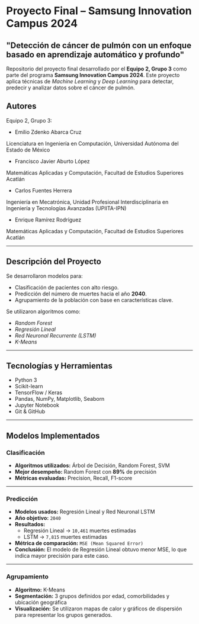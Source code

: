 # Proyecto Final – Samsung Innovation Campus 2024  
## **"Detección de cáncer de pulmón con un enfoque basado en aprendizaje automático y profundo"**

Repositorio del proyecto final desarrollado por el **Equipo 2, Grupo 3** como parte del programa **Samsung Innovation Campus 2024**. Este proyecto aplica técnicas de *Machine Learning* y *Deep Learning* para detectar, predecir y analizar datos sobre el cáncer de pulmón.

## Autores 
Equipo 2, Grupo 3:
- Emilio Zdenko Abarca Cruz
  
Licenciatura en Ingeniería en Computación, Universidad Autónoma del Estado de México
- Francisco Javier Aburto López
  
Matemáticas Aplicadas y Computación, Facultad de Estudios Superiores Acatlán
- Carlos Fuentes Herrera
  
Ingeniería en Mecatrónica, Unidad Profesional Interdisciplinaria en Ingeniería y Tecnologías Avanzadas (UPIITA-IPN)
- Enrique Ramírez Rodríguez
  
Matemáticas Aplicadas y Computación, Facultad de Estudios Superiores Acatlán

---

## Descripción del Proyecto

Se desarrollaron modelos para:

- Clasificación de pacientes con alto riesgo.
- Predicción del número de muertes hacia el año **2040**.
- Agrupamiento de la población con base en características clave.

Se utilizaron algoritmos como:

- *Random Forest*  
- *Regresión Lineal*  
- *Red Neuronal Recurrente (LSTM)*  
- *K-Means*

---

## Tecnologías y Herramientas

- Python 3  
- Scikit-learn  
- TensorFlow / Keras  
- Pandas, NumPy, Matplotlib, Seaborn  
- Jupyter Notebook  
- Git & GitHub  

---

## Modelos Implementados

### Clasificación

- **Algoritmos utilizados:** Árbol de Decisión, Random Forest, SVM  
- **Mejor desempeño:** Random Forest con **89%** de precisión  
- **Métricas evaluadas:** Precision, Recall, F1-score

---

### Predicción

- **Modelos usados:** Regresión Lineal y Red Neuronal LSTM  
- **Año objetivo:** `2040`  
- **Resultados:**
  - Regresión Lineal → `10,461` muertes estimadas  
  - LSTM → `7,815` muertes estimadas  
- **Métrica de comparación:** `MSE (Mean Squared Error)`  
- **Conclusión:** El modelo de Regresión Lineal obtuvo menor MSE, lo que indica mayor precisión para este caso.

---

### Agrupamiento

- **Algoritmo:** K-Means  
- **Segmentación:** 3 grupos definidos por edad, comorbilidades y ubicación geográfica  
- **Visualización:** Se utilizaron mapas de calor y gráficos de dispersión para representar los grupos generados.

